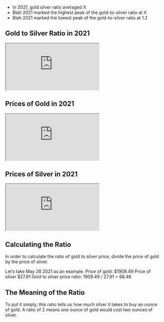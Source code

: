 - In 2021, gold silver ratio averaged X
- Blah 2021 marked the highest peak of the gold-to-silver ratio at X
- Blah 2021 marked the lowest peak of the gold-to-silver ratio at 1.2

## Gold to Silver Ratio in 2021

<iframe src="https://sigma-lab.netlify.app/plot/2da1da54-0888-4c93-b1cf-554746d920ac/embed"></iframe>

## Prices of Gold in 2021

<iframe src="https://sigma-lab.netlify.app/plot/4594a8b0-1143-4eb7-b2f4-2ee201115872/embed"></iframe>

## Prices of Silver in 2021

<iframe src="https://sigma-lab.netlify.app/plot/fd8a81ad-6571-4721-9d2f-4d8f49574c4a/embed"></iframe>

## Calculating the Ratio

In order to calculate the ratio of gold to silver price, divide the price of gold by the price of silver. 

Let’s take May 28 2021 as an example. 
Price of gold: $1909.49
Price of silver $27.91
Gold to silver price ratio: 1909.49 / 27.91 = 68.46

## The Meaning of the Ratio

To put it simply, this ratio tells us how much silver it takes to buy an ounce of gold. A ratio of 2 means one ounce of gold would cost two ounces of silver.

